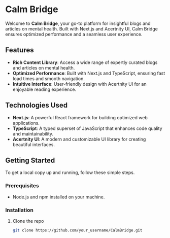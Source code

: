 # Calm Bridge

Welcome to **Calm Bridge**, your go-to platform for insightful blogs and articles on mental health. Built with Next.js and Acertnity UI, Calm Bridge ensures optimized performance and a seamless user experience.

## Features

- **Rich Content Library**: Access a wide range of expertly curated blogs and articles on mental health.
- **Optimized Performance**: Built with Next.js and TypeScript, ensuring fast load times and smooth navigation.
- **Intuitive Interface**: User-friendly design with Acertnity UI for an enjoyable reading experience.

## Technologies Used

- **Next.js**: A powerful React framework for building optimized web applications.
- **TypeScript**: A typed superset of JavaScript that enhances code quality and maintainability.
- **Acertnity UI**: A modern and customizable UI library for creating beautiful interfaces.

## Getting Started

To get a local copy up and running, follow these simple steps.

### Prerequisites

- Node.js and npm installed on your machine.

### Installation

1. Clone the repo
   ```sh
   git clone https://github.com/your_username/CalmBridge.git
